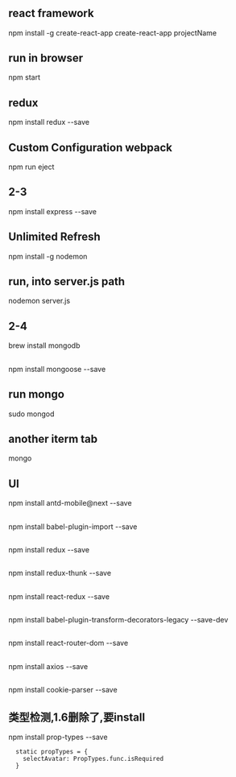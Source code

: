#

## react framework
npm install -g create-react-app
create-react-app projectName


## run in browser
npm start


## redux
npm install redux --save


## Custom Configuration webpack
npm run eject


## 2-3
npm install express --save


## Unlimited Refresh
npm install -g nodemon
## run, into server.js path
nodemon server.js
 

## 2-4
brew install mongodb
## 
npm install mongoose --save
## run mongo
sudo mongod
## another iterm tab
mongo


## UI
npm install antd-mobile@next --save


##
npm install babel-plugin-import --save


## 
npm install redux --save


##
npm install redux-thunk --save


##
npm install react-redux --save


##
npm install babel-plugin-transform-decorators-legacy --save-dev


##
npm install react-router-dom --save


##
npm install axios --save


##
npm install cookie-parser --save


## 类型检测,1.6删除了,要install
npm install prop-types --save
```
  static propTypes = {
    selectAvatar: PropTypes.func.isRequired
  }
```
